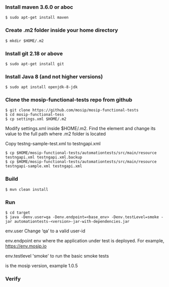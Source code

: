 ### Install maven 3.6.0 or aboc

	$ sudo apt-get install maven

### Create .m2 folder inside your home directory 

	$ mkdir $HOME/.m2
								
### Install git 2.18 or above

	$ sudo apt-get install git
            
### Install Java 8 (and not higher versions)

	$ sudo apt install openjdk-8-jdk
						
### Clone the mosip-functional-tests repo from github

	$ git clone https://github.com/mosip/mosip-functional-tests
	$ cd mosip-functional-tess
	$ cp settings.xml $HOME/.m2
	
Modify settings.xml inside $HOME/.m2.  Find the element <localRepository> and change its value to the full path where .m2 folder is located

Copy testng-sample-test.xml to testngapi.xml

	$ cp $HOME/mosip-functional-tests/automationtests/src/main/resource testngapi.xml testngapi.xml.backup
 	$ cp $HOME/mosip-functional-tests/automationtests/src/main/resource testngapi-sample.xml testngapi.xml

### Build 

	$ mvn clean install
	
### Run
	
	$ cd target
	$ java -Denv.user=qa -Denv.endpoint=<base_env> -Denv.testLevel=smoke -jar automationtests-<version>-jar-with-dependencies.jar

env.user 	 Change ‘qa’ to a valid user-id

env.endpoint 	 env where the application under test is deployed. For example, https://env.mosip.io

env.testlevel 	'smoke' to run the basic smoke tests

<version> 	is the mosip version, example 1.0.5


### Verify

